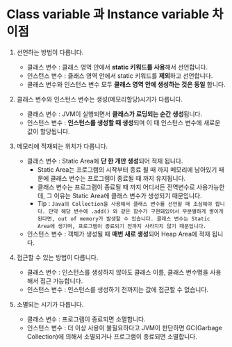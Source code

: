 # Class variable 과 Instance variable 차이점
1. 선언하는 방법이 다릅니다.
    - 클래스 변수 : 클래스 영역 안에서 **static 키워드를 사용**해서 선언합니다.
    - 인스턴스 변수 : 클래스 영역 안에서 static 키워드를 **제외**하고 선언합니다.
    - 클래스 변수와 인스턴스 변수 모두 **클래스 영역 안에 생성하는 것은 동일** 합니다.

2. 클래스 변수와 인스턴스 변수는 생성(메모리할당)시기가 다릅니다.
    - 클래스 변수 : JVM이 실행되면서 **클래스가 로딩되는 순간 생성**됩니다.
    - 인스턴스 변수 : **인스턴스를 생성할 때 생성**되며 이 때 인스턴스 변수에 새로운 값이 할당됩니다.

3. 메모리에 적재되는 위치가 다릅니다.
    - 클래스 변수 : Static Area에 **단 한 개만 생성**되어 적재 됩니다.
        - Static Area는 프로그램의 시작부터 종료 될 때 까지 메모리에 남아있기 때문에 클래스 변수는 프로그램이 종료될 때 까지 유지됩니다.
        - 클래스 변수는 프로그램이 종료될 때 까지 어디서든 전역변수로 사용가능한데, 그 이유는 Static Area에 클래스 변수가 생성되기 때문입니다.
        - Tip : ```Java의 Collection을 사용해서 클래스 변수를 선언할 때 조심해야 합니다. 만약 해당 변수에 .add() 와 같은 함수가 구현돼있어서 무분별하게 쌓이게 된다면, out of memory가 발생할 수 있습니다. 클래스 변수는 Static Area에 생기며, 프로그램이 종료되기 전까지 사라지지 않기 때문입니다.```
    - 인스턴스 변수 : 객체가 생성될 때 **매번 새로 생성**되어 Heap Area에 적재 됩니다.

4. 접근할 수 있는 방법이 다릅니다.
    - 클래스 변수 : 인스턴스를 생성하지 않아도 클래스 이름, 클래스 변수명을 사용해서 접근 가능합니다.
    - 인스턴스 변수 : 인스턴스를 생성하기 전까지는 값에 접근할 수 없습니다.

5. 소멸되는 시기가 다릅니다.
    - 클래스 변수 : 프로그램이 종료되면 소멸합니다.
    - 인스턴스 변수 : 더 이상 사용이 불필요하다고 JVM이 판단하면 GC(Garbage Collection)에 의해서 소멸되거나 프로그램이 종료되면 소멸합니다.